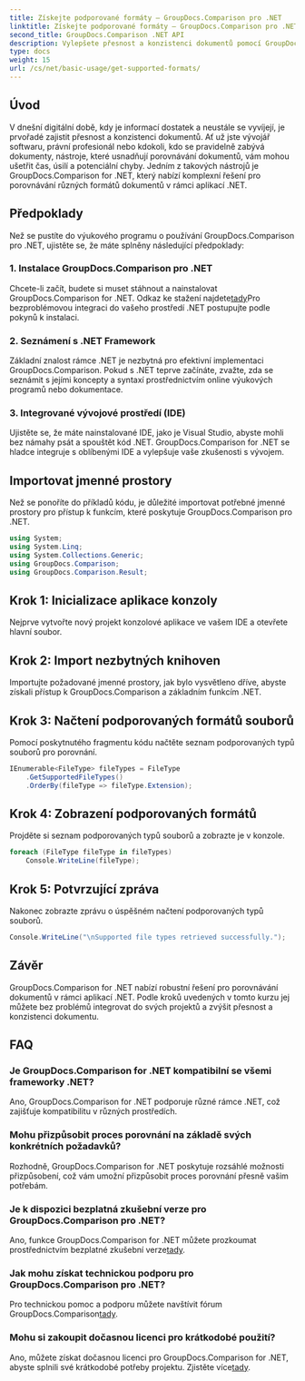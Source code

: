 ```yaml
---
title: Získejte podporované formáty – GroupDocs.Comparison pro .NET
linktitle: Získejte podporované formáty – GroupDocs.Comparison pro .NET
second_title: GroupDocs.Comparison .NET API
description: Vylepšete přesnost a konzistenci dokumentů pomocí GroupDocs.Comparison pro .NET. Bezproblémově integrujte tento výkonný nástroj do svých aplikací .NET.
type: docs
weight: 15
url: /cs/net/basic-usage/get-supported-formats/
---
```

## Úvod
V dnešní digitální době, kdy je informací dostatek a neustále se vyvíjejí, je prvořadé zajistit přesnost a konzistenci dokumentů. Ať už jste vývojář softwaru, právní profesionál nebo kdokoli, kdo se pravidelně zabývá dokumenty, nástroje, které usnadňují porovnávání dokumentů, vám mohou ušetřit čas, úsilí a potenciální chyby. Jedním z takových nástrojů je GroupDocs.Comparison for .NET, který nabízí komplexní řešení pro porovnávání různých formátů dokumentů v rámci aplikací .NET.
## Předpoklady
Než se pustíte do výukového programu o používání GroupDocs.Comparison pro .NET, ujistěte se, že máte splněny následující předpoklady:
### 1. Instalace GroupDocs.Comparison pro .NET
 Chcete-li začít, budete si muset stáhnout a nainstalovat GroupDocs.Comparison for .NET. Odkaz ke stažení najdete[tady](https://releases.groupdocs.com/comparison/net/)Pro bezproblémovou integraci do vašeho prostředí .NET postupujte podle pokynů k instalaci.
### 2. Seznámení s .NET Framework
Základní znalost rámce .NET je nezbytná pro efektivní implementaci GroupDocs.Comparison. Pokud s .NET teprve začínáte, zvažte, zda se seznámit s jejími koncepty a syntaxí prostřednictvím online výukových programů nebo dokumentace.
### 3. Integrované vývojové prostředí (IDE)
Ujistěte se, že máte nainstalované IDE, jako je Visual Studio, abyste mohli bez námahy psát a spouštět kód .NET. GroupDocs.Comparison for .NET se hladce integruje s oblíbenými IDE a vylepšuje vaše zkušenosti s vývojem.

## Importovat jmenné prostory
Než se ponoříte do příkladů kódu, je důležité importovat potřebné jmenné prostory pro přístup k funkcím, které poskytuje GroupDocs.Comparison pro .NET.
```csharp
using System;
using System.Linq;
using System.Collections.Generic;
using GroupDocs.Comparison;
using GroupDocs.Comparison.Result;
```

## Krok 1: Inicializace aplikace konzoly
Nejprve vytvořte nový projekt konzolové aplikace ve vašem IDE a otevřete hlavní soubor.
## Krok 2: Import nezbytných knihoven
Importujte požadované jmenné prostory, jak bylo vysvětleno dříve, abyste získali přístup k GroupDocs.Comparison a základním funkcím .NET.
## Krok 3: Načtení podporovaných formátů souborů
Pomocí poskytnutého fragmentu kódu načtěte seznam podporovaných typů souborů pro porovnání.
```csharp
IEnumerable<FileType> fileTypes = FileType
    .GetSupportedFileTypes()
    .OrderBy(fileType => fileType.Extension);
```
## Krok 4: Zobrazení podporovaných formátů
Projděte si seznam podporovaných typů souborů a zobrazte je v konzole.
```csharp
foreach (FileType fileType in fileTypes)
    Console.WriteLine(fileType);
```
## Krok 5: Potvrzující zpráva
Nakonec zobrazte zprávu o úspěšném načtení podporovaných typů souborů.
```csharp
Console.WriteLine("\nSupported file types retrieved successfully.");
```

## Závěr
GroupDocs.Comparison for .NET nabízí robustní řešení pro porovnávání dokumentů v rámci aplikací .NET. Podle kroků uvedených v tomto kurzu jej můžete bez problémů integrovat do svých projektů a zvýšit přesnost a konzistenci dokumentu.
## FAQ
### Je GroupDocs.Comparison for .NET kompatibilní se všemi frameworky .NET?
Ano, GroupDocs.Comparison for .NET podporuje různé rámce .NET, což zajišťuje kompatibilitu v různých prostředích.
### Mohu přizpůsobit proces porovnání na základě svých konkrétních požadavků?
Rozhodně, GroupDocs.Comparison for .NET poskytuje rozsáhlé možnosti přizpůsobení, což vám umožní přizpůsobit proces porovnání přesně vašim potřebám.
### Je k dispozici bezplatná zkušební verze pro GroupDocs.Comparison pro .NET?
 Ano, funkce GroupDocs.Comparison for .NET můžete prozkoumat prostřednictvím bezplatné zkušební verze[tady](https://releases.groupdocs.com/).
### Jak mohu získat technickou podporu pro GroupDocs.Comparison pro .NET?
 Pro technickou pomoc a podporu můžete navštívit fórum GroupDocs.Comparison[tady](https://forum.groupdocs.com/c/comparison/12).
### Mohu si zakoupit dočasnou licenci pro krátkodobé použití?
 Ano, můžete získat dočasnou licenci pro GroupDocs.Comparison for .NET, abyste splnili své krátkodobé potřeby projektu. Zjistěte více[tady](https://purchase.groupdocs.com/temporary-license/).